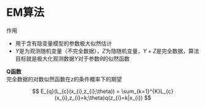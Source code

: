 # EM算法

作用  

- 用于含有隐变量模型的参数极大似然估计
- $Y$是为观测随机变量（不完全数据），$Z$为隐随机变量，$Y+Z$是完全数据，算法目标就是极大化观测数据$Y$对于参数$θ$的似然函数

**Q函数**  
完全数据的对数似然函数在z的条件概率下的期望

$$
E_{q}(L_{c}(x_{i},z_{i};\theta)) = \sum_{k=1}^{K}L_{c}(x_{i},z_{i}=k;\theta)q(z_{i}=k|x_{i})
$$
